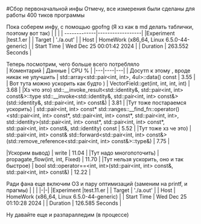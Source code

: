 #Сбор первоначальной инфы
Отмечу, все измерения были сделаны для работы 400 тиков программы

Пока соберем инфу, с помощью gpofng 
(Я хз как в md делать таблички, поэтому вот так)
| | |
 | -------------|------------------|
|Experiment      |test.1.er                                   |
|  Target        | './a.out'                                  |
|  Host          | HomeWork (x86_64, Linux 6.5.0-44-generic)  |
|  Start Time    | Wed Dec 25 00:01:42 2024                   |
|  Duration      | 263.552 Seconds                            |


Теперь посмотрим, чего больше всего потребляло   
| Коментарий | Данные | CPU % |
|---|----|---|
| Досутп к этому , вроде никак не улучшить |  std::array<std::pair<int, int>, 4ul>::data() const |    3.55 |
| Вот тута можно ускорить как будто )     | VectorField::get(int, int, int, int) | 3.68 |
 |Хз что это)    std::__invoke_result<std::identity&, std::pair<int, int> const&>::type std::__invoke<std::identity&, std::pair<int, int> const&>(std::identity&, std::pair<int, int> const&)  | 3.81 |
 |Тут тоже постараемся ускорить)   |    std::pair<int, int> const* std::ranges::__find_fn::operator()<std::pair<int, int> const*, std::pair<int, int> const*, std::pair<int, int>, std::identity>(std::pair<int, int> const*, std::pair<int, int> const*, std::pair<int, int> const&, std::identity) const  |  5.52 |
 |Тут тоже хз че это)    |   std::pair<int, int> const& std::forward<std::pair<int, int> const&>(std::remove_reference<std::pair<int, int> const&>::type&) |  7.75 |
 
|Ускорим вывод)   | write | 11.04 |
 |Тут надо многопоточить)    |     propagate_flow(int, int, Fixed) | 11.70 |
 |Тут нельзя ускорить, оно и так быстрое)    |  bool std::operator==<int, int>(std::pair<int, int> const&, std::pair<int, int> const&) | 12.22 | 

Ради фана еще включим O3 и пару оптимизаций (заменим на printf, и прагмы)
| | |
|-|-|
|Experiment      |test.11.er                                  |
| Target        | './a.out'                                   |
| Host          | HomeWork (x86_64, Linux 6.5.0-44-generic)   |
| Start Time    | Wed Dec 25 01:10:28 2024                    |
| Duration      | 126.585 Seconds                             |

Ну давайте еще и разпаралледим (в процессе) 
